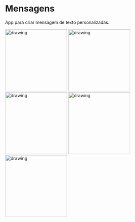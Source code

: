 # Mensagens
App para criar mensagem de texto personalizadas.

<span>
  <img src="https://user-images.githubusercontent.com/56967435/212213061-7ca496ef-9135-44b6-97d1-a967179c1b1c.png" alt="drawing" width="200"/>
  <img src="https://user-images.githubusercontent.com/56967435/212213083-fff348f3-7421-488d-8831-fbfb073d1ece.png" alt="drawing" width="200"/>
  <img src="https://user-images.githubusercontent.com/56967435/212213100-aa580b2b-51bf-45dc-aa1f-9769fb958075.png" alt="drawing" width="200"/>
  <img src="https://user-images.githubusercontent.com/56967435/212213105-1344866d-1f38-412a-925a-b8b063da5d35.png" alt="drawing" width="200"/>
  <img src="https://user-images.githubusercontent.com/56967435/212213109-bbaebaa1-a16f-4109-9f82-ca1446f6ae4d.png" alt="drawing" width="200"/>
</span>


